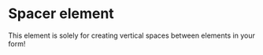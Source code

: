 # Spacer element

This element is solely for creating vertical spaces between elements in your form!